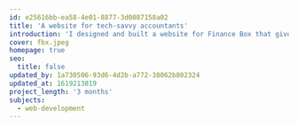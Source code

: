 ```yaml
---
id: e25616bb-ea58-4e01-8877-3d0087158a02
title: 'A website for tech-savvy accountants'
introduction: 'I designed and built a website for Finance Box that gives them ultimate flexibility.'
cover: fbx.jpeg
homepage: true
seo:
  title: false
updated_by: 1a730506-93d6-4d2b-a772-38062b802324
updated_at: 1619213819
project_length: '3 months'
subjects:
  - web-development
---
```

